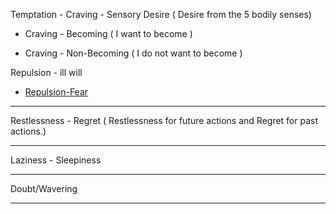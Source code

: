 
Temptation - Craving - Sensory Desire ( Desire from the 5 bodily senses)

   - Craving - Becoming ( I want to become )

   - Craving - Non-Becoming ( I do not want to become )




Repulsion - ill will

   - [Repulsion-Fear](Repulsion-Fear.md)

----------

Restlessness - Regret ( Restlessness for future actions and Regret for past actions.)

-----

Laziness - Sleepiness

----------

Doubt/Wavering

-----------
